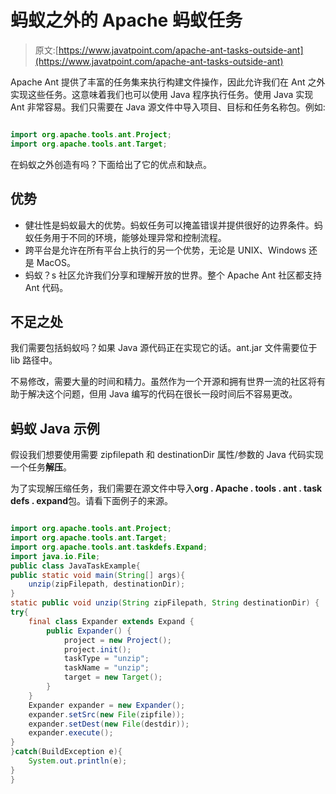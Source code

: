 # 蚂蚁之外的 Apache 蚂蚁任务

> 原文:[https://www.javatpoint.com/apache-ant-tasks-outside-ant](https://www.javatpoint.com/apache-ant-tasks-outside-ant)

Apache Ant 提供了丰富的任务集来执行构建文件操作，因此允许我们在 Ant 之外实现这些任务。这意味着我们也可以使用 Java 程序执行任务。使用 Java 实现 Ant 非常容易。我们只需要在 Java 源文件中导入项目、目标和任务名称包。例如:

```java

import org.apache.tools.ant.Project;
import org.apache.tools.ant.Target;

```

在蚂蚁之外创造有吗？下面给出了它的优点和缺点。

## 优势

*   健壮性是蚂蚁最大的优势。蚂蚁任务可以掩盖错误并提供很好的边界条件。蚂蚁任务用于不同的环境，能够处理异常和控制流程。
*   跨平台是允许在所有平台上执行的另一个优势，无论是 UNIX、Windows 还是 MacOS。
*   蚂蚁？s 社区允许我们分享和理解开放的世界。整个 Apache Ant 社区都支持 Ant 代码。

## 不足之处

我们需要包括蚂蚁吗？如果 Java 源代码正在实现它的话。ant.jar 文件需要位于 lib 路径中。

不易修改，需要大量的时间和精力。虽然作为一个开源和拥有世界一流的社区将有助于解决这个问题，但用 Java 编写的代码在很长一段时间后不容易更改。

## 蚂蚁 Java 示例

假设我们想要使用需要 zipfilepath 和 destinationDir 属性/参数的 Java 代码实现一个任务**解压**。

为了实现解压缩任务，我们需要在源文件中导入**org . Apache . tools . ant . task defs . expand**包。请看下面例子的来源。

```java

import org.apache.tools.ant.Project;
import org.apache.tools.ant.Target;
import org.apache.tools.ant.taskdefs.Expand;
import java.io.File;
public class JavaTaskExample{
public static void main(String[] args){
	unzip(zipFilepath, destinationDir);
}
static public void unzip(String zipFilepath, String destinationDir) {
try{
    final class Expander extends Expand {
        public Expander() {
            project = new Project();
            project.init();
            taskType = "unzip";
            taskName = "unzip";
            target = new Target();
        }
    }
    Expander expander = new Expander();
    expander.setSrc(new File(zipfile));
    expander.setDest(new File(destdir));
    expander.execute();
}
}catch(BuildException e){
	System.out.println(e);	
}
}

```